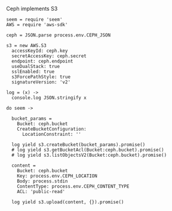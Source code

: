Ceph implements S3

    seem = require 'seem'
    AWS = require 'aws-sdk'

    ceph = JSON.parse process.env.CEPH_JSON

    s3 = new AWS.S3
      accessKeyId: ceph.key
      secretAccessKey: ceph.secret
      endpoint: ceph.endpoint
      useDualStack: true
      sslEnabled: true
      s3ForcePathStyle: true
      signatureVersion: 'v2'

    log = (x) ->
      console.log JSON.stringify x

    do seem ->

      bucket_params =
        Bucket: ceph.bucket
        CreateBucketConfiguration:
          LocationConstraint: ''

      log yield s3.createBucket(bucket_params).promise()
      # log yield s3.getBucketAcl(Bucket:ceph.bucket).promise()
      # log yield s3.listObjectsV2(Bucket:ceph.bucket).promise()

      content =
        Bucket: ceph.bucket
        Key: process.env.CEPH_LOCATION
        Body: process.stdin
        ContentType: process.env.CEPH_CONTENT_TYPE
        ACL: 'public-read'

      log yield s3.upload(content, {}).promise()
